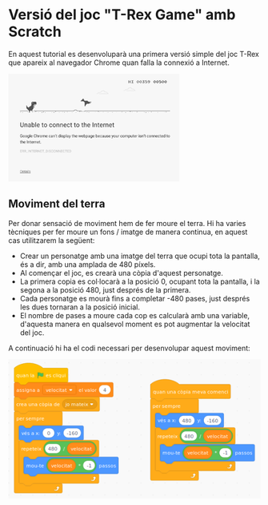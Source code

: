 # Versió del joc "T-Rex Game" amb Scratch

En aquest tutorial es desenvoluparà una primera versió simple del joc T-Rex que apareix al navegador Chrome quan falla la connexió a Internet.

![T-Rex Game](/assets/scratch_trex/t-rex-game.png)

## Moviment del terra

Per donar sensació de moviment hem de fer moure el terra. Hi ha varies tècniques per fer moure un fons / imatge de manera continua, en aquest cas utilitzarem la següent:
* Crear un personatge amb una imatge del terra que ocupi tota la pantalla, és a dir, amb una amplada de 480 píxels.
* Al començar el joc, es crearà una còpia d'aquest personatge.
* La primera copia es col·locarà a la posició 0, ocupant tota la pantalla, i la segona a la posició 480, just després de la primera.
* Cada personatge es mourà fins a completar -480 pases, just després les dues tornaran a la posició inicial.
* El nombre de pases a moure cada cop es calcularà amb una variable, d'aquesta manera en qualsevol moment es pot augmentar la velocitat del joc.

A continuació hi ha el codi necessari per desenvolupar aquest moviment:

![Moviment terra](/assets/scratch_trex/mov_terra.png)

